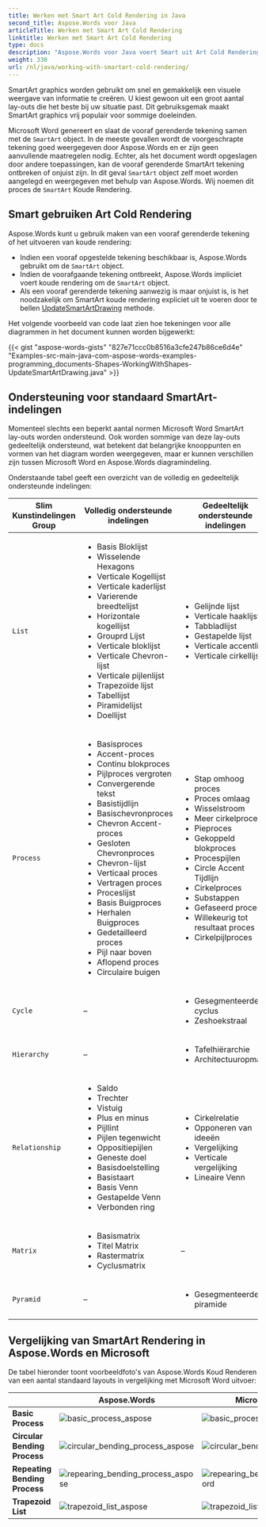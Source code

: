 ```yaml
---
title: Werken met Smart Art Cold Rendering in Java
second_title: Aspose.Words voor Java
articleTitle: Werken met Smart Art Cold Rendering
linktitle: Werken met Smart Art Cold Rendering
type: docs
description: "Aspose.Words voor Java voert Smart uit Art Cold Rendering, wat betekent dat het SmartArt objecten legt en maakt als de SmartArt tekening ontbreekt of onjuist is."
weight: 330
url: /nl/java/working-with-smartart-cold-rendering/
---
```


SmartArt graphics worden gebruikt om snel en gemakkelijk een visuele weergave van informatie te creëren. U kiest gewoon uit een groot aantal lay-outs die het beste bij uw situatie past. Dit gebruiksgemak maakt SmartArt graphics vrij populair voor sommige doeleinden.

Microsoft Word genereert en slaat de vooraf gerenderde tekening samen met de `SmartArt` object. In de meeste gevallen wordt de voorgeschrapte tekening goed weergegeven door Aspose.Words en er zijn geen aanvullende maatregelen nodig. Echter, als het document wordt opgeslagen door andere toepassingen, kan de vooraf gerenderde SmartArt tekening ontbreken of onjuist zijn. In dit geval `SmartArt` object zelf moet worden aangelegd en weergegeven met behulp van Aspose.Words. Wij noemen dit proces de `SmartArt` Koude Rendering.

## Smart gebruiken Art Cold Rendering

Aspose.Words kunt u gebruik maken van een vooraf gerenderde tekening of het uitvoeren van koude rendering:

* Indien een vooraf opgestelde tekening beschikbaar is, Aspose.Words gebruikt om de `SmartArt` object.
* Indien de voorafgaande tekening ontbreekt, Aspose.Words impliciet voert koude rendering om de `SmartArt` object.
* Als een vooraf gerenderde tekening aanwezig is maar onjuist is, is het noodzakelijk om SmartArt koude rendering expliciet uit te voeren door te bellen [UpdateSmartArtDrawing](https://reference.aspose.com/words/java/com.aspose.words/shape/#updateSmartArtDrawing) methode.

Het volgende voorbeeld van code laat zien hoe tekeningen voor alle diagrammen in het document kunnen worden bijgewerkt:

{{< gist "aspose-words-gists" "827e71ccc0b8516a3cfe247b86ce6d4e" "Examples-src-main-java-com-aspose-words-examples-programming_documents-Shapes-WorkingWithShapes-UpdateSmartArtDrawing.java" >}}

## Ondersteuning voor standaard SmartArt-indelingen

Momenteel slechts een beperkt aantal normen Microsoft Word SmartArt lay-outs worden ondersteund. Ook worden sommige van deze lay-outs gedeeltelijk ondersteund, wat betekent dat belangrijke knooppunten en vormen van het diagram worden weergegeven, maar er kunnen verschillen zijn tussen Microsoft Word en Aspose.Words diagramindeling.

Onderstaande tabel geeft een overzicht van de volledig en gedeeltelijk ondersteunde indelingen:

|  Slim Kunstindelingen Group |  Volledig ondersteunde indelingen |  Gedeeltelijk ondersteunde indelingen |
|  ----------------------  |  ------------------------------------------------------------  |  ------------------------------------------------------------  |
|  `List`  |  <ul><li>Basis Bloklijst</li><li>Wisselende Hexagons</li><li>Verticale Kogellijst</li><li>Verticale kaderlijst</li><li>Varierende breedtelijst</li><li>Horizontale kogellijst</li><li>Grouprd Lijst</li><li>Verticale bloklijst</li><li>Verticale Chevron-lijst</li><li>Verticale pijlenlijst</li><li>Trapezoïde lijst</li><li>Tabellijst</li><li>Piramidelijst</li><li>Doellijst</li></ul> |  <ul><li>Gelijnde lijst</li><li>Verticale haaklijst</li><li>Tabbladlijst</li><li>Gestapelde lijst</li><li>Verticale accentlijst</li><li>Verticale cirkellijst</li></ul> |
|  `Process`  |  <ul><li>Basisproces</li><li>Accent-proces</li><li>Continu blokproces</li><li>Pijlproces vergroten</li><li>Convergerende tekst</li><li>Basistijdlijn</li><li>Basischevronproces</li><li>Chevron Accent-proces</li><li>Gesloten Chevronproces</li><li>Chevron-lijst</li><li>Verticaal proces</li><li>Vertragen proces</li><li>Proceslijst</li><li>Basis Buigproces</li><li>Herhalen Buigproces</li><li>Gedetailleerd proces</li><li>Pijl naar boven</li><li>Aflopend proces</li><li>Circulaire buigen</li></ul> |  <ul><li>Stap omhoog proces</li><li>Proces omlaag</li><li>Wisselstroom</li><li>Meer cirkelproces</li><li>Pieproces</li><li>Gekoppeld blokproces</li><li>Procespijlen</li><li>Circle Accent Tijdlijn</li><li>Cirkelproces</li><li>Substappen</li><li>Gefaseerd proces</li><li>Willekeurig tot resultaat proces</li><li>Cirkelpijlproces</li></ul> |
|  `Cycle`  |  –                                                             |  <ul><li>Gesegmenteerde cyclus</li><li>Zeshoekstraal</li></ul> |
|  `Hierarchy`  |  –                                                             |  <ul><li>Tafelhiërarchie</li><li>Architectuuropmaak</li></ul> |
|  `Relationship`  |  <ul><li>Saldo</li><li>Trechter</li><li>Vistuig</li><li>Plus en minus</li><li>Pijllint</li><li>Pijlen tegenwicht</li><li>Oppositiepijlen</li><li>Geneste doel</li><li>Basisdoelstelling</li><li>Basistaart</li><li>Basis Venn</li><li>Gestapelde Venn</li><li>Verbonden ring</li></ul> |  <ul><li>Cirkelrelatie</li><li>Opponeren van ideeën</li><li>Vergelijking</li><li>Verticale vergelijking</li><li>Lineaire Venn</li></ul> |
|  `Matrix`  |  <ul><li>Basismatrix</li><li>Titel Matrix</li><li>Rastermatrix</li><li>Cyclusmatrix</li></ul> |  –                                                             |
|  `Pyramid`  |  –                                                             |  <ul><li>Gesegmenteerde piramide</li></ul> |

## Vergelijking van SmartArt Rendering in Aspose.Words en Microsoft

De tabel hieronder toont voorbeeldfoto's van Aspose.Words Koud Renderen van een aantal standaard layouts in vergelijking met Microsoft Word uitvoer:

|                                 |   **Aspose.Words**                                              |   **Microsoft Word**                                            |
|  -----------------------------  |  ------------------------------------------------------------  |  ------------------------------------------------------------  |
|   **Basic Process**              |   <img src="/words/java/working-with-smartart-cold-rendering/basic-process-aspose.png" alt="basic_process_aspose"/>  |   <img src="/words/java/working-with-smartart-cold-rendering/basic-process-word.png" alt="basic_process_word"/>  |
|   **Circular Bending Process**   |   <img src="/words/java/working-with-smartart-cold-rendering/circular-bending-process-aspose.png" alt="circular_bending_process_aspose"/>  |   <img src="/words/java/working-with-smartart-cold-rendering/circular-bending-process-word.png" alt="circular_bending_process_word"/>  |
|   **Repeating Bending Process**  |   <img src="/words/java/working-with-smartart-cold-rendering/repearing-bending-process-aspose.png" alt="repearing_bending_process_aspose"/>  |   <img src="/words/java/working-with-smartart-cold-rendering/repearing-bending-process-word.png" alt="repearing_bending_process_word"/>  |
|   **Trapezoid List**             |   <img src="/words/java/working-with-smartart-cold-rendering/trapezoid-list-aspose.png" alt="trapezoid_list_aspose"/>  |   <img src="/words/java/working-with-smartart-cold-rendering/trapezoid-list-word.png" alt="trapezoid_list_word"/>  |
